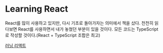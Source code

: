 # Learning React

React를 많이 사용하고 있지만, 다시 기초로 돌아가자는 의미에서 책을 샀다. 천천히 읽다보면 React를 사용하면서 내가 놓쳤던 부분이 있을 것이다. 모든 코드는 TypeScript로 작성할 것이다.(React + TypeScript 조합은 최고)

[러닝 리액트](https://www.aladin.co.kr/shop/wproduct.aspx?ItemId=273792432)
